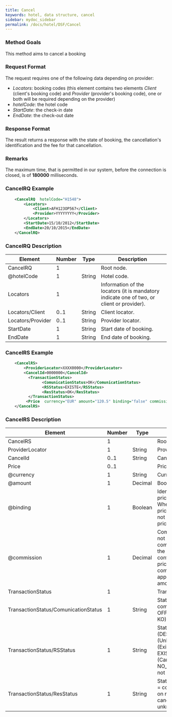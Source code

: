 ```yaml
---
title: Cancel
keywords: hotel, data structure, cancel
sidebar: mydoc_sidebar
permalink: /docs/hotel/DSF/Cancel
---
```




### Method Goals


This method aims to cancel a booking



### Request Format


The request requires one of the following data depending on provider:

-   *Locators*: booking codes (this element contains two elements
    *Client* (client's booking code) and *Provider* (provider's booking
    code), one or both will be required depending on the provider)
-   *hotelCode*: the hotel code
-   *StartDate*: the check-in date
-   *EndDate*: the check-out date



### Response Format


The result returns a response with the state of booking, the
cancellation's identification and the fee for that cancellation.



### Remarks


The maximum time, that is permitted in our system, before the connection
is closed, is of **180000** milliseconds.



### CancelRQ Example


~~~xml
    <CancelRQ  hotelCode="H1548">
        <Locators>
            <Client>AFH123OP567</Client>
            <Provider>YYYYYYYY</Provider>
        </Locators>
        <StartDate>15/10/2012</StartDate>
        <EndDate>20/10/2015</EndDate>
    </CancelRQ>
~~~


### CancelRQ Description



| **Element**			| **Number**	| **Type**	| **Description**					|
| ----------------------------- | ------------- | ------------- | ----------------------------------------------------- |
| CancelRQ   			| 1          	|		| Root node.						|
| @hotelCode 			| 1    		| String	| Hotel code.						|
| Locators   			| 1          	|		| Information of the locators (it is mandatory indicate one of two, or client or provider).	|
| Locators/Client		| 0..1 		| String	| Client locator.					|
| Locators/Provider		| 0..1 		| String	| Provider locator.					|
| StartDate  			| 1    		| String	| Start date of booking.				|
| EndDate    			| 1    		| String	| End date of booking.					|




### CancelRS Example


~~~xml
    <CancelRS>
        <ProviderLocator>XXXX0000</ProviderLocator> 
        <CancelId>0000000</CancelId>
          <TransactionStatus>
                <ComunicationStatus>OK</ComunicationStatus>
                <RSStatus>EXISTE</RSStatus>
                <ResStatus>OK</ResStatus>
          </TransactionStatus>
         <Price  currency="EUR" amount="120.5" binding="false" commission="-1"/>
    </CancelRS>
~~~


### CancelRS Description



| **Element**				| **Number**	| **Type**	| **Description**						|
| ------------------------------------- | ------------- | ------------- | ------------------------------------------------------------- |
| CancelRS   				| 1          	|		| Root node.							|
| ProviderLocator			| 1    		| String	| Provider locator.						|
| CancelId   				| 0..1 		| String	| Cancellation id.  						|
| Price      				| 0..1       	|		| Price cancellation.						|
| @currency  				| 1    		| String	| Currency code. 						|
| @amount    				| 1    		| Decimal	| Book Amount.  						|
| @binding   				| 1    		| Boolean	| Identifies if is the price is binding ( When true the sale price returned **must** not be less than the price informed. |
| @commission				| 1    		| Decimal	| Commission ( -1 = not specified (will come indicated with the provider contract ), 0 = net price, X = % of the commission that applies to the amount.		|
| TransactionStatus			| 1          	|		| Transaction Status.						|
| TransactionStatus/ComunicationStatus	| 1    		| String	| Status communication ( OFFLINE, OK and KO).			|
| TransactionStatus/RSStatus		| 1    		| String	| Status response (DESCONOCIDO (Unknown), EXISTE (Exists), EXISTECANCELADA (Cancelled), NO_EXISTE (Does not exist)).	|
| TransactionStatus/ResStatus		| 1    		| String	| Status booking (OK = confirmed, RQ = on request, CN = cancelled, UN = unknown).	|



